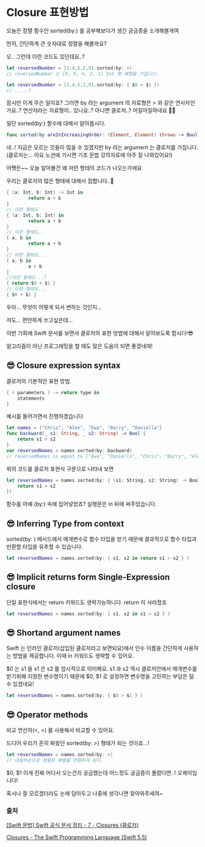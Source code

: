 # Closure 표현방법

오늘은 정렬 함수인 sorted(by:) 를 공부해보다가 생긴 궁금증을 소개해볼게여

먼저, 간단하게 큰 숫자대로 정렬을 해볼까요? 

오.. 그런데 이런 코드도 있던데요..? 

```swift
let reversedNumber = [1,4,5,2,9].sorted(by: >)
// reversedNumber 는 [9, 5, 4, 2, 1] Int 형 배열을 가집니다.
```

```swift
let reversedNumber = [1,4,5,2,9].sorted(by: { $0 > $1 })
// .....?
```

잠시만 이게 무슨 일이죠? 그러면 by 라는 argument 의 자료형은 > 와 같은 연사자인가요..? 연산자라는 자료형이.. 있나요..? 아니면 클로저..? 어질어질하네요 😵‍💫

일단 sorted(by:) 함수에 대해서 알아봅시다. 

```swift
func sorted(by areInIncreasingOrder: (Element, Element) throws -> Bool) rethrows -> [Element]
```

네..! 지금은 모르는 것들이 많을 수 있겠지만 by 라는 argument 는 클로저를 가집니다.(클로저는... 아요 노션에 가시면 기초 문법 강의자료에 아주 잘 나와있어요!)

어쨋든~~ 오늘 알아볼건 왜 저런 형태의 코드가 나오는가에요

우리는 클로저의 많은 형태에 대해서 접합니다..🥲 

```swift
{ (a: Int, b: Int) -> Int in
        return a + b
}
// 이런 형태도
{ (a: Int, b: Int) in
        return a + b
}
// 이런 형태도..
{ a, b in
        return a + b
}
// 이런 형태도...
{ a, b in
        a + b
}
//이런 형태도...?
{ return $0 + $1 }
// 이런 형태도...
{ $0 + $1 }
```

우아... 무엇이 어떻게 되서 변하는 것인지...

저도... 편안하게 쓰고싶은데...

이번 기회에 Swift 문서를 보면서 클로저의 표현 방법에 대해서 알아보도록 합시다!😎

알고리즘이 아닌 프로그래밍을 할 때도 많은 도움이 되면 좋겠네여!

## 😎 Closure expression syntax

클로저의 기본적인 표현 방법.

```swift
{ ( parameters ) -> return type in
    statements
}
```

예시를 들어가면서 진행하겠습니다

```swift
let names = ["Chris", "Alex", "Ewa", "Barry", "Daniella"]
func backward(_ s1: String, _ s2: String) -> Bool {
    return s1 > s2
}
var reversedNames = names.sorted(by: backward)
// reversedNames is equal to ["Ewa", "Daniella", "Chris", "Barry", "Alex"]

```

위의 코드를 클로저 표현식 구문으로 나타내 보면

```swift
let reversedNames = names.sorted(by: { (s1: String, s2: String) -> Bool in
    return s1 > s2
})

```

함수를 아예 (by:) 속에 집어넣었죠? 실행문은 in 뒤에 써주었습니다.

## 😎 Inferring Type from context

sorted(by: ) 메서드에서 매개변수로 함수 타입을 받기 때문에 결과적으로 함수 타입과 반환할 타입을 유추할 수 있습니다.

```swift
let reversedNames = names.sorted(by: { s1, s2 in return s1 > s2 } )

```

## 😎 Implicit returns form Single-Expression closure

단일 표현식에서는 return 키워드도 생략가능하니다. return 이 사라졌죠

```swift
let reversedNames = names.sorted(by: { s1, s2 in s1 > s2 } )

```

## 😎 Shortand argument names

Swift 는 인라인 클로저(삽입된 클로저라고 보면되요)에서 인수 이름을 간단하게 사용하는 방법을 제공합니다. 이때 in 키워드도 생략할 수 있어요.

$0 는 s1 을 s1 은 s2 를 암시적으로 의미해요. s1 과 s2 역시 클로저안에서 매개변수를 받기위해 지정한 변수명이기 때문에 $0, $1 로 설정하면 변수명을 고민하는 부담은 덜 수 있겠네요!

```swift
let reversedNames = names.sorted(by: { $0 > $1 } )

```

## 😎 Operator methods

비교 연산자(<, >) 를 사용해서 비교할 수 있어요.

드디어 우리가 흔히 봐왔던 sorted(by: >) 형태가 되는 것이죠...!

```swift
let reversedNames = names.sorted(by: >)
// 내림차순으로 정렬된 배열을 반환하게 된다.
```

$0, $1 이게 진짜 어디서 오는건지 궁금했는데 어느정도 궁금증이 풀렸다면..! 오케이입니다!

혹시나 잘 모르겠더라도 눈에 담아두고 나중에 생각나면 찾아와주세여~

### 출처

[[Swift 문법] Swift 공식 문서 정리 - 7 - Closures (클로저)](https://icksw.tistory.com/9)

[Closures - The Swift Programming Language (Swift 5.5)](https://docs.swift.org/swift-book/LanguageGuide/Closures.html)
